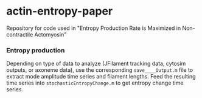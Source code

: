 # actin-entropy-paper
Repository for code used in "Entropy Production Rate is Maximized in Non-contractile Actomyosin"

### Entropy production
Depending on type of data to analyze (JFilament tracking data, cytosim outputs, or axoneme data), use the corresponding `save____Output.m` file to extract mode amplitude time series and filament lengths. Feed the resulting time series into `stochasticEntropyChange.m` to get entropy change time series.
